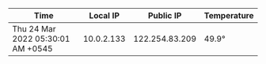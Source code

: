 | Time     | Local IP | Public IP | Temperature |
| ----------- | ----------- | ----------- | ----------- |
| Thu 24 Mar 2022 05:30:01 AM +0545      | 10.0.2.133     | 122.254.83.209  | 49.9° |
